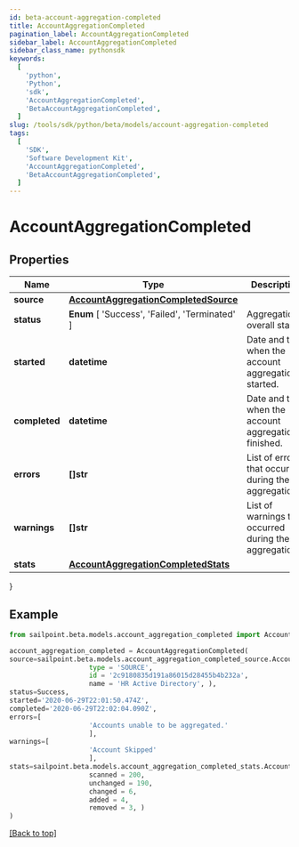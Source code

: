 ```yaml
---
id: beta-account-aggregation-completed
title: AccountAggregationCompleted
pagination_label: AccountAggregationCompleted
sidebar_label: AccountAggregationCompleted
sidebar_class_name: pythonsdk
keywords:
  [
    'python',
    'Python',
    'sdk',
    'AccountAggregationCompleted',
    'BetaAccountAggregationCompleted',
  ]
slug: /tools/sdk/python/beta/models/account-aggregation-completed
tags:
  [
    'SDK',
    'Software Development Kit',
    'AccountAggregationCompleted',
    'BetaAccountAggregationCompleted',
  ]
---
```


# AccountAggregationCompleted

## Properties

| Name | Type | Description | Notes |
| --- | --- | --- | --- |
| **source** | [**AccountAggregationCompletedSource**](account-aggregation-completed-source) |  | [required] |
| **status** | **Enum** [ 'Success', 'Failed', 'Terminated' ] | Aggregation's overall status. | [required] |
| **started** | **datetime** | Date and time when the account aggregation started. | [required] |
| **completed** | **datetime** | Date and time when the account aggregation finished. | [required] |
| **errors** | **[]str** | List of errors that occurred during the aggregation. | [required] |
| **warnings** | **[]str** | List of warnings that occurred during the aggregation. | [required] |
| **stats** | [**AccountAggregationCompletedStats**](account-aggregation-completed-stats) |  | [required] |

}

## Example

```python
from sailpoint.beta.models.account_aggregation_completed import AccountAggregationCompleted

account_aggregation_completed = AccountAggregationCompleted(
source=sailpoint.beta.models.account_aggregation_completed_source.AccountAggregationCompleted_source(
                    type = 'SOURCE',
                    id = '2c9180835d191a86015d28455b4b232a',
                    name = 'HR Active Directory', ),
status=Success,
started='2020-06-29T22:01:50.474Z',
completed='2020-06-29T22:02:04.090Z',
errors=[
                    'Accounts unable to be aggregated.'
                    ],
warnings=[
                    'Account Skipped'
                    ],
stats=sailpoint.beta.models.account_aggregation_completed_stats.AccountAggregationCompleted_stats(
                    scanned = 200,
                    unchanged = 190,
                    changed = 6,
                    added = 4,
                    removed = 3, )
)

```

[[Back to top]](#)
